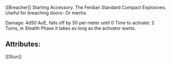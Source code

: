 [[Breacher]] Starting Accessory.
The Ferdian Standard Compact Explosives. Useful for breaching doors- Or mechs.

Damage: 4d50 AoE, falls off by 50 per meter until 0
Time to activate: 2 Turns, in Stealth Phase it takes as long as the activator wants.

## Attributes:

[[Stun]]